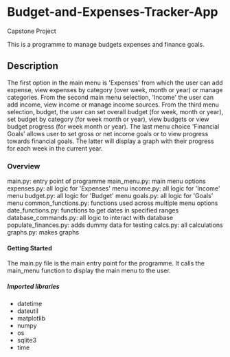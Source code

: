 # Budget-and-Expenses-Tracker-App
Capstone Project

This is a programme to manage budgets expenses and finance goals.

## Description

The first option in the main menu is 'Expenses' from which the user can
add expense, view expenses by category (over week, month or year) or
manage categories.  From the second main menu selection, 'Income' the
user can add income, view income or manage income sources.  From the
third menu selection, budget, the user can set overall budget (for
week, month or year), set budget by category (for week month or year),
view budgets or view budget progress (for week month or year). The last
menu choice 'Financial Goals' allows user to set gross or net income
goals or to view progress towards financial goals.  The latter will
display a graph with their progress for each week in the current year.

### Overview

main.py: entry point of programme
main_menu.py: main menu options
expenses.py: all logic for 'Expenses' menu
income.py: all logic for 'Income' menu
budget.py: all logic for 'Budget' menu
goals.py: all logic for 'Goals' menu
common_functions.py: functions used across multiple menu options
date_functions.py: functions to get dates in specified ranges
database_commands.py: all logic to interact with database
populate_finances.py: adds dummy data for testing
calcs.py: all calculations
graphs.py: makes graphs

#### Getting Started

The main.py file is the main entry point for the programme. It calls
the main_menu function to display the main menu to the user.

##### Imported libraries

* datetime
* dateutil
* matplotlib
* numpy
* os
* sqlite3
* time
